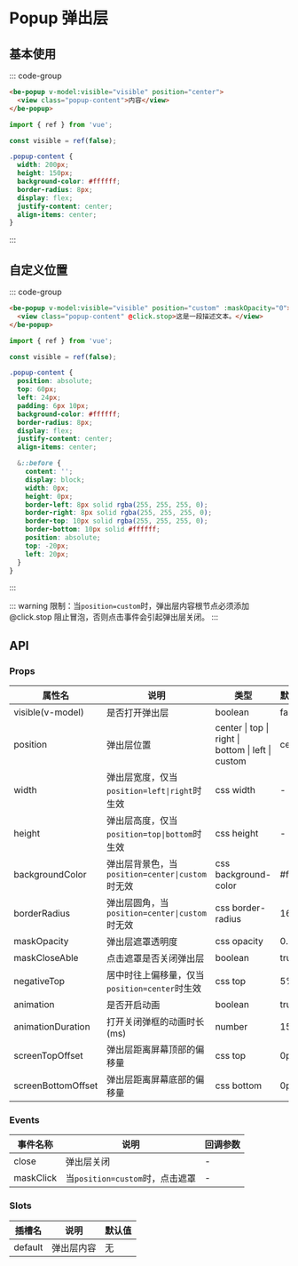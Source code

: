 # Popup 弹出层

## 基本使用

::: code-group

```html [template]
<be-popup v-model:visible="visible" position="center">
  <view class="popup-content">内容</view>
</be-popup>
```

```ts [script]
import { ref } from 'vue';

const visible = ref(false);
```

```scss [style scoped]
.popup-content {
  width: 200px;
  height: 150px;
  background-color: #ffffff;
  border-radius: 8px;
  display: flex;
  justify-content: center;
  align-items: center;
}
```

:::

<ExampleIframe url="/pages/popup/basic" height="300px"></ExampleIframe>

## 自定义位置

::: code-group

```html [template]
<be-popup v-model:visible="visible" position="custom" :maskOpacity="0">
  <view class="popup-content" @click.stop>这是一段描述文本。</view>
</be-popup>
```

```ts [script]
import { ref } from 'vue';

const visible = ref(false);
```

```scss [style scoped]
.popup-content {
  position: absolute;
  top: 60px;
  left: 24px;
  padding: 6px 10px;
  background-color: #ffffff;
  border-radius: 8px;
  display: flex;
  justify-content: center;
  align-items: center;

  &::before {
    content: '';
    display: block;
    width: 0px;
    height: 0px;
    border-left: 8px solid rgba(255, 255, 255, 0);
    border-right: 8px solid rgba(255, 255, 255, 0);
    border-top: 10px solid rgba(255, 255, 255, 0);
    border-bottom: 10px solid #ffffff;
    position: absolute;
    top: -20px;
    left: 20px;
  }
}
```

:::

<ExampleIframe url="/pages/popup/custom" height="200px"></ExampleIframe>

::: warning
限制：当`position=custom`时，弹出层内容根节点必须添加 @click.stop 阻止冒泡，否则点击事件会引起弹出层关闭。
:::

## API

### Props

| 属性名             | 说明                                            | 类型                                               | 默认值  |
| ------------------ | ----------------------------------------------- | -------------------------------------------------- | ------- |
| visible(v-model)   | 是否打开弹出层                                  | boolean                                            | false   |
| position           | 弹出层位置                                      | center \| top \| right \| bottom \| left \| custom | center  |
| width              | 弹出层宽度，仅当`position=left\|right`时生效    | css width                                          | -       |
| height             | 弹出层高度，仅当`position=top\|bottom`时生效    | css height                                         | -       |
| backgroundColor    | 弹出层背景色，当`position=center\|custom`时无效 | css background-color                               | #ffffff |
| borderRadius       | 弹出层圆角，当`position=center\|custom`时无效   | css border-radius                                  | 16rpx   |
| maskOpacity        | 弹出层遮罩透明度                                | css opacity                                        | 0.6     |
| maskCloseAble      | 点击遮罩是否关闭弹出层                          | boolean                                            | true    |
| negativeTop        | 居中时往上偏移量，仅当`position=center`时生效   | css top                                            | 5%      |
| animation          | 是否开启动画                                    | boolean                                            | true    |
| animationDuration  | 打开关闭弹框的动画时长(ms)                      | number                                             | 150     |
| screenTopOffset    | 弹出层距离屏幕顶部的偏移量                      | css top                                            | 0px     |
| screenBottomOffset | 弹出层距离屏幕底部的偏移量                      | css bottom                                         | 0px     |

### Events

| 事件名称  | 说明                            | 回调参数 |
| --------- | ------------------------------- | -------- |
| close     | 弹出层关闭                      | -        |
| maskClick | 当`position=custom`时，点击遮罩 | -        |

### Slots

| 插槽名  | 说明       | 默认值 |
| ------- | ---------- | ------ |
| default | 弹出层内容 | 无     |

<script setup lang="ts">
import ExampleIframe from "../src/ExampleIframe.vue";
</script>
